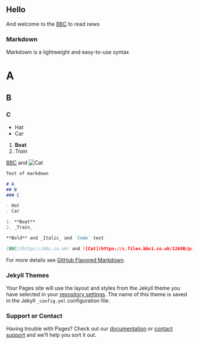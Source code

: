 ## Hello

And welcome to the [BBC](https://bbc.co.uk) to read news

### Markdown

Markdown is a lightweight and easy-to-use syntax

# A
## B
### C

- Hat
- Car

1. **Boat**
2. _Train_


[BBC](https://bbc.co.uk) and ![Cat](https://c.files.bbci.co.uk/12A9B/production/_111434467_gettyimages-1143489763.jpg)

```markdown
Test of markdown

# A
## B
### C

- Hat
- Car

1. **Boat**
2. _Train_

**Bold** and _Italic_ and `Code` text

[BBC](https://bbc.co.uk) and ![Cat](https://c.files.bbci.co.uk/12A9B/production/_111434467_gettyimages-1143489763.jpg)
```

For more details see [GitHub Flavored Markdown](https://guides.github.com/features/mastering-markdown/).

### Jekyll Themes

Your Pages site will use the layout and styles from the Jekyll theme you have selected in your [repository settings](https://github.com/Nikoliachev/first-site/settings). The name of this theme is saved in the Jekyll `_config.yml` configuration file.

### Support or Contact

Having trouble with Pages? Check out our [documentation](https://docs.github.com/categories/github-pages-basics/) or [contact support](https://github.com/contact) and we’ll help you sort it out.
